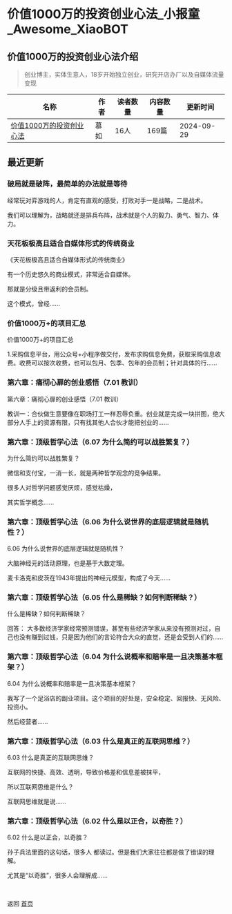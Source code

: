 # 价值1000万的投资创业心法_小报童_Awesome_XiaoBOT

## 价值1000万的投资创业心法介绍
> 创业博主，实体生意人，18岁开始独立创业，研究开店办厂以及自媒体流量变现  
  


|名称|作者|读者数量|内容数量|更新时间|
|---|---|---|---|---|
|[价值1000万的投资创业心法](https://xiaobot.net/p/caso_cc?refer=0b133df9-27dc-423b-8101-639049001c13)|慕如|16人|169篇|2024-09-29|

## 最近更新
### 破局就是破阵，最简单的办法就是等待

经常玩对弈游戏的人，肯定有直观的感受，打败对手一是战略，二是战术。

我们可以理解为，战略就还是排兵布阵，战术就是个人的毅力、勇气、智力、体力。

### 天花板极高且适合自媒体形式的传统商业

《天花板极高且适合自媒体形式的传统商业》

有一个历史悠久的商业模式，非常适合自媒体。

那就是分级且带返利的会员制。

这个模式，曾经......

### 价值1000万+的项目汇总

价值1000万+的项目汇总

1.采购信息平台，用公众号+小程序做交付，发布求购信息免费，获取采购信息收费。收费可以按次收费，也可以包月、包季、包年的会员制；针对具体的行......

### 第六章：痛彻心扉的创业感悟（7.01 教训）

第六章：痛彻心扉的创业感悟（7.01 教训）

教训一：合伙做生意要像在职场打工一样忍辱负重。创业就是完成一块拼图，绝大部分人手上的资源有限，只有找其他人合伙才能把创业的......

### 第六章：顶级哲学心法（6.07 为什么简约可以战胜繁复？）

为什么简约可以战胜繁复？

微信和支付宝，一消一长，就是两种哲学观念的竞争结果。

很多人对哲学问题感觉厌烦，感觉枯燥，

其实哲学概念......

### 第六章：顶级哲学心法（6.06 为什么说世界的底层逻辑就是随机性？）

6.06 为什么说世界的底层逻辑就是随机性？

大脑神经元的活动原理，也是基于大数定理。

麦卡洛克和皮茨在1943年提出的神经元模型，构成了今天......

### 第六章：顶级哲学心法（6.05 什么是稀缺？如何判断稀缺？）

什么是稀缺？如何判断稀缺？

回答： 大多数经济学家经常预测错误，甚至有些经济学家从来没有预测对过，自己也没有赚到过钱，只是因为他们的言论符合大众的直觉，还是会受到人们的......

### 第六章：顶级哲学心法（6.04 为什么说概率和赔率是一且决策基本框架？）

6.04 为什么说概率和赔率是一且决策基本框架？

我写了一个足浴店的副业项目。这个项目的好处是，安全稳定、回报快、无风险、投资小。

然后经营者......

### 第六章：顶级哲学心法（6.03 什么是真正的互联网思维？）

6.03 什么是真正的互联网思维？

互联网的快捷、高效、透明，导致价格差和信息差被抹平，

所以互联网思维是什么？

互联网思维就是说......

### 第六章：顶级哲学心法（6.02 什么是以正合，以奇胜？）

6.02 什么是以正合，以奇胜？

孙子兵法里面的这句话，很多人 都读过。但是我们大家往往都是做了错误的理解。

尤其是“以奇胜”，很多人会理解成......


<a href="https://github.com/Reno9527/awesome-xiaobot" style="color: white; text-decoration: none;">awesome-xiaobot</a>

返回 [首页](../README.md)

